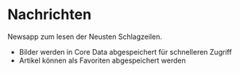 # Nachrichten

Newsapp zum lesen der Neusten Schlagzeilen.
- Bilder werden in Core Data abgespeichert für schnelleren Zugriff
- Artikel können als Favoriten abgespeichert werden
